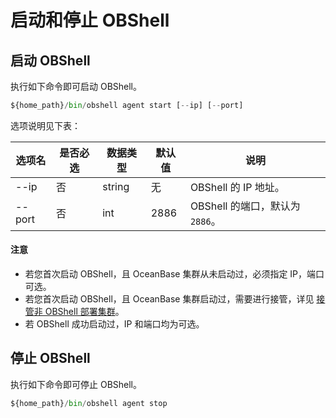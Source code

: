 # 启动和停止 OBShell

## 启动 OBShell

执行如下命令即可启动 OBShell。

```python
${home_path}/bin/obshell agent start [--ip] [--port]
```

选项说明见下表：

| 选项名 | 是否必选 | 数据类型 | 默认值 | 说明 |
| --- | --- | --- | --- | --- |
| --ip | 否 | string | 无 | OBShell 的 IP 地址。 |
| --port | 否 | int | 2886 | OBShell 的端口，默认为 `2886`。 |

<main id="notice" type='notice'>
  <h4>注意</h4>
  <ul>
  <li>若您首次启动 OBShell，且 OceanBase 集群从未启动过，必须指定 IP，端口可选。</li>
  <li>若您首次启动 OBShell，且 OceanBase 集群启动过，需要进行接管，详见 <a href='./300.take-over-non-obshell-deployed-clusters.md'>接管非 OBShell 部署集群</a>。</li>
  <li>若 OBShell 成功启动过，IP 和端口均为可选。</li>
  </ul>
</main>

## 停止 OBShell

执行如下命令即可停止 OBShell。

```python
${home_path}/bin/obshell agent stop
```
